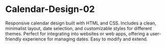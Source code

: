 # Calendar-Design-02
Responsive calendar design built with HTML and CSS. Includes a clean, minimalist layout, date selection, and customizable styles for different themes. Perfect for integrating into websites or web apps, offering a user-friendly experience for managing dates. Easy to modify and extend.
